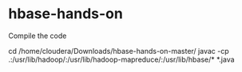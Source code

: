 # hbase-hands-on
Compile the code

cd /home/cloudera/Downloads/hbase-hands-on-master/
javac -cp .:/usr/lib/hadoop/:/usr/lib/hadoop-mapreduce/:/usr/lib/hbase/* *.java
